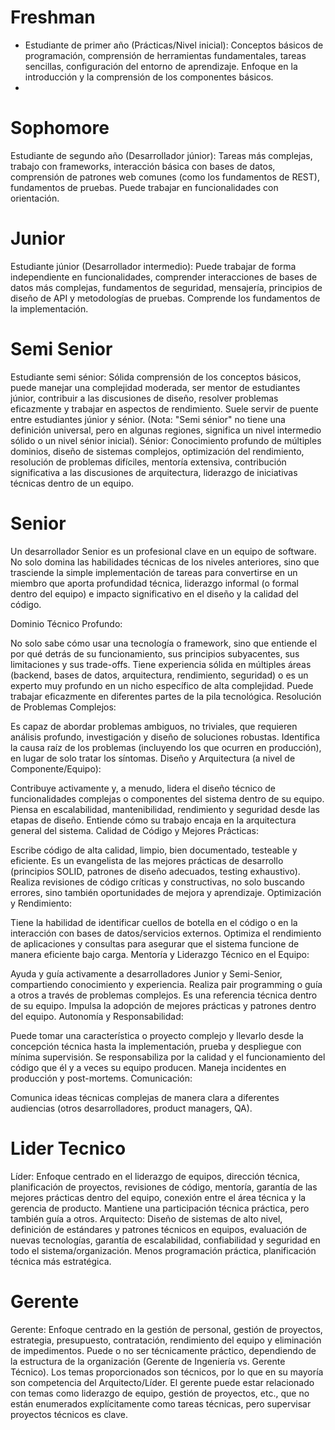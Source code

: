 # Freshman 
+ Estudiante de primer año (Prácticas/Nivel inicial): Conceptos básicos de programación, comprensión de herramientas fundamentales, tareas sencillas, configuración del entorno de aprendizaje. Enfoque en la introducción y la comprensión de los componentes básicos.
+ 
# Sophomore 
Estudiante de segundo año (Desarrollador júnior): Tareas más complejas, trabajo con frameworks, interacción básica con bases de datos, comprensión de patrones web comunes (como los fundamentos de REST), fundamentos de pruebas. Puede trabajar en funcionalidades con orientación.

# Junior
Estudiante júnior (Desarrollador intermedio): Puede trabajar de forma independiente en funcionalidades, comprender interacciones de bases de datos más complejas, fundamentos de seguridad, mensajería, principios de diseño de API y metodologías de pruebas. Comprende los fundamentos de la implementación.

# Semi Senior
Estudiante semi sénior: Sólida comprensión de los conceptos básicos, puede manejar una complejidad moderada, ser mentor de estudiantes júnior, contribuir a las discusiones de diseño, resolver problemas eficazmente y trabajar en aspectos de rendimiento. Suele servir de puente entre estudiantes júnior y sénior. (Nota: "Semi sénior" no tiene una definición universal, pero en algunas regiones, significa un nivel intermedio sólido o un nivel sénior inicial). Sénior: Conocimiento profundo de múltiples dominios, diseño de sistemas complejos, optimización del rendimiento, resolución de problemas difíciles, mentoría extensiva, contribución significativa a las discusiones de arquitectura, liderazgo de iniciativas técnicas dentro de un equipo.

# Senior

Un desarrollador Senior es un profesional clave en un equipo de software. No solo domina las habilidades técnicas de los niveles anteriores, sino que trasciende la simple implementación de tareas para convertirse en un miembro que aporta profundidad técnica, liderazgo informal (o formal dentro del equipo) e impacto significativo en el diseño y la calidad del código.

Dominio Técnico Profundo:

No solo sabe cómo usar una tecnología o framework, sino que entiende el por qué detrás de su funcionamiento, sus principios subyacentes, sus limitaciones y sus trade-offs.
Tiene experiencia sólida en múltiples áreas (backend, bases de datos, arquitectura, rendimiento, seguridad) o es un experto muy profundo en un nicho específico de alta complejidad.
Puede trabajar eficazmente en diferentes partes de la pila tecnológica.
Resolución de Problemas Complejos:

Es capaz de abordar problemas ambiguos, no triviales, que requieren análisis profundo, investigación y diseño de soluciones robustas.
Identifica la causa raíz de los problemas (incluyendo los que ocurren en producción), en lugar de solo tratar los síntomas.
Diseño y Arquitectura (a nivel de Componente/Equipo):

Contribuye activamente y, a menudo, lidera el diseño técnico de funcionalidades complejas o componentes del sistema dentro de su equipo.
Piensa en escalabilidad, mantenibilidad, rendimiento y seguridad desde las etapas de diseño.
Entiende cómo su trabajo encaja en la arquitectura general del sistema.
Calidad de Código y Mejores Prácticas:

Escribe código de alta calidad, limpio, bien documentado, testeable y eficiente.
Es un evangelista de las mejores prácticas de desarrollo (principios SOLID, patrones de diseño adecuados, testing exhaustivo).
Realiza revisiones de código críticas y constructivas, no solo buscando errores, sino también oportunidades de mejora y aprendizaje.
Optimización y Rendimiento:

Tiene la habilidad de identificar cuellos de botella en el código o en la interacción con bases de datos/servicios externos.
Optimiza el rendimiento de aplicaciones y consultas para asegurar que el sistema funcione de manera eficiente bajo carga.
Mentoría y Liderazgo Técnico en el Equipo:

Ayuda y guía activamente a desarrolladores Junior y Semi-Senior, compartiendo conocimiento y experiencia.
Realiza pair programming o guía a otros a través de problemas complejos.
Es una referencia técnica dentro de su equipo. Impulsa la adopción de mejores prácticas y patrones dentro del equipo.
Autonomía y Responsabilidad:

Puede tomar una característica o proyecto complejo y llevarlo desde la concepción técnica hasta la implementación, prueba y despliegue con mínima supervisión.
Se responsabiliza por la calidad y el funcionamiento del código que él y a veces su equipo producen.
Maneja incidentes en producción y post-mortems.
Comunicación:

Comunica ideas técnicas complejas de manera clara a diferentes audiencias (otros desarrolladores, product managers, QA).

# Lider Tecnico
Líder: Enfoque centrado en el liderazgo de equipos, dirección técnica, planificación de proyectos, revisiones de código, mentoría, garantía de las mejores prácticas dentro del equipo, conexión entre el área técnica y la gerencia de producto. Mantiene una participación técnica práctica, pero también guía a otros.
Arquitecto: Diseño de sistemas de alto nivel, definición de estándares y patrones técnicos en equipos, evaluación de nuevas tecnologías, garantía de escalabilidad, confiabilidad y seguridad en todo el sistema/organización. Menos programación práctica, planificación técnica más estratégica.

# Gerente
Gerente: Enfoque centrado en la gestión de personal, gestión de proyectos, estrategia, presupuesto, contratación, rendimiento del equipo y eliminación de impedimentos. Puede o no ser técnicamente práctico, dependiendo de la estructura de la organización (Gerente de Ingeniería vs. Gerente Técnico). Los temas proporcionados son técnicos, por lo que en su mayoría son competencia del Arquitecto/Líder. El gerente puede estar relacionado con temas como liderazgo de equipo, gestión de proyectos, etc., que no están enumerados explícitamente como tareas técnicas, pero supervisar proyectos técnicos es clave.
